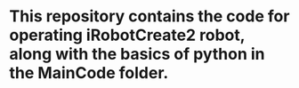 # This repository contains the code for operating iRobotCreate2 robot, along with the basics of python in the MainCode folder.